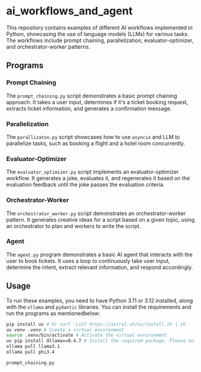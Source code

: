 # ai_workflows_and_agent

This repository contains examples of different AI workflows implemented in Python, showcasing the use of language models (LLMs) for various tasks. The workflows include prompt chaining, parallelization, evaluator-optimizer, and orchestrator-worker patterns.


## Programs

### Prompt Chaining

The `prompt_chaining.py` script demonstrates a basic prompt chaining approach. It takes a user input, determines if it's a ticket booking request, extracts ticket information, and generates a confirmation message.

### Parallelization

The `parallizaton.py` script showcases how to use `asyncio` and LLM to parallelize tasks, such as booking a flight and a hotel room concurrently.

### Evaluator-Optimizer

The `evaluator_optimizer.py` script implements an evaluator-optimizer workflow. It generates a joke, evaluates it, and regenerates it based on the evaluation feedback until the joke passes the evaluation criteria.

### Orchestrator-Worker

The `orchestrator_worker.py` script demonstrates an orchestrator-worker pattern. It generates creative ideas for a script based on a given topic, using an orchestrator to plan and workers to write the script.

### Agent

The `agent.py` program demonstrates a basic AI agent that interacts with the user to book tickets. It uses a loop to continuously take user input, determine the intent, extract relevant information, and respond accordingly.

## Usage

To run these examples, you need to have Python 3.11 or 3.12 installed, along with the `ollama` and `pydantic` libraries. You can install the requirements and run the programs as mentionedbelow:

```bash
pip install uv # Or curl -LsSf https://astral.sh/uv/install.sh | sh
uv venv .venv # Create a virtual environment
source .venv/bin/activate # Activate the virtual environment
uv pip install Ollama==0.4.7 # Install the required package. Please note that Pydantic will be install as a dependent package for Ollama
ollama pull llama3.1
ollama pull phi3.4

prompt_chaining.py
```